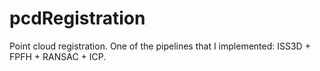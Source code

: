# pcdRegistration

Point cloud registration.
One of the pipelines that I implemented: ISS3D + FPFH + RANSAC + ICP.
